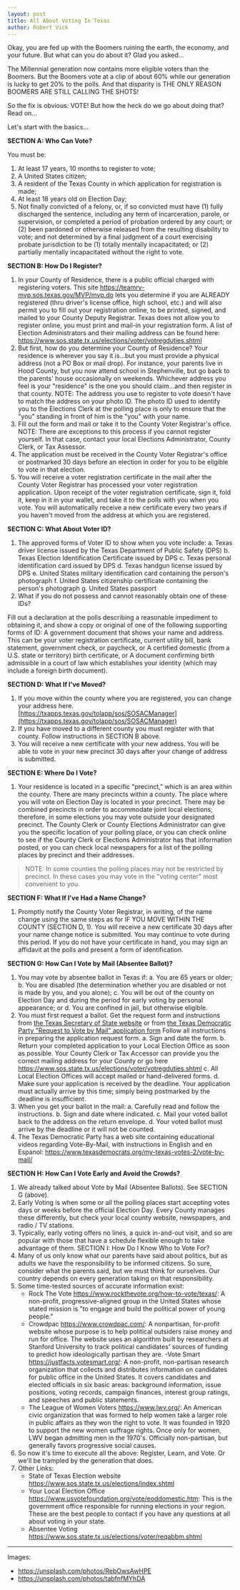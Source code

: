 ```yaml
---
layout: post
title: All About Voting In Texas
author: Robert Vick
---
```

Okay, you are fed up with the Boomers ruining the earth, the economy, and your future. But what can you do about it? Glad you asked...

The Millennial generation now contains more eligible voters than the Boomers. But the Boomers vote at a clip of about 60% while our generation is lucky to get 20% to the polls. And that disparity is THE ONLY REASON BOOMERS ARE STILL CALLING THE SHOTS!

So the fix is obvious: VOTE! But how the heck do we go about doing that? Read on...

Let's start with the basics...

**SECTION A: Who Can Vote?**

You must be:

1. At least 17 years, 10 months to register to vote;
2. A United States citizen;
3. A resident of the Texas County in which application for registration is made;
4. At least 18 years old on Election Day;
5. Not finally convicted of a felony, or, if so convicted must have (1) fully discharged the sentence, including any term of incarceration, parole, or supervision, or completed a period of probation ordered by any court; or (2) been pardoned or otherwise released from the resulting disability to vote; and not determined by a final judgment of a court exercising probate jurisdiction to be (1) totally mentally incapacitated; or (2) partially mentally incapacitated without the right to vote.

**SECTION B: How Do I Register?**

1. In your County of Residence, there is a public official charged with registering voters. This site https://teamrv-mvp.sos.texas.gov/MVP/mvp.do lets you determine if you are ALREADY registered (thru driver's license office, high school, etc.) and will also permit you to fill out your registration online, to be printed, signed, and mailed to your County Deputy Registrar. Texas does not allow you to register online, you must print and mail-in your registration form. A list of Election Administrators and their mailing address can be found here: https://www.sos.state.tx.us/elections/voter/votregduties.shtml
2. But first, how do you determine your County of Residence? Your residence is wherever you say it is...but you must provide a physical address (not a PO Box or mail drop). For instance, your parents live in Hood County, but you now attend school in Stephenville, but go back to the parents' house occasionally on weekends. Whichever address you feel is your "residence" is the one you should claim...and then register in that county. NOTE: The address you use to register to vote doesn't have to match the address on your photo ID. The photo ID used to identify you to the Elections Clerk at the polling place is only to ensure that the "you" standing in front of him is the "you" with your name.
3. Fill out the form and mail or take it to the County Voter Registrar's office. NOTE: There are exceptions to this process if you cannot register yourself. In that case, contact your local Elections Administrator, County Clerk, or Tax Assessor.
4. The application must be received in the County Voter Registrar's office or postmarked 30 days before an election in order for you to be eligible to vote in that election.
5. You will receive a voter registration certificate in the mail after the County Voter Registrar has processed your voter registration application. Upon receipt of the voter registration certificate, sign it, fold it, keep in it in your wallet, and take it to the polls with you when you vote. You will automatically receive a new certificate every two years if you haven't moved from the address at which you are registered.

**SECTION C: What About Voter ID?**

1. The approved forms of Voter ID to show when you vote include:
    a. Texas driver license issued by the Texas Department of Public Safety (DPS)
    b. Texas Election Identification Certificate issued by DPS
    c. Texas personal identification card issued by DPS
    d. Texas handgun license issued by DPS
    e. United States military identification card containing the person's photograph
    f. United States citizenship certificate containing the person's photograph
    g. United States passport
2. What if you do not possess and cannot reasonably obtain one of these IDs?

Fill out a declaration at the polls describing a reasonable impediment to obtaining it, and show a copy or original of one of the following supporting forms of ID: 
A government document that shows your name and address. This can be your voter registration certificate, current utility bill, bank statement, government check, or paycheck, 
or 
A certified domestic (from a U.S. state or territory) birth certificate, 
or 
A document confirming birth admissible in a court of law which establishes your identity (which may include a foreign birth document).

**SECTION D: What If I've Moved?**

1. If you move within the county where you are registered, you can change your address here. [https://txapps.texas.gov/tolapp/sos/SOSACManager](https://txapps.texas.gov/tolapp/sos/SOSACManager)
2. If you have moved to a different county you must register with that county. Follow instructions in SECTION B above.
3. You will receive a new certificate with your new address. You will be able to vote in your new precinct 30 days after your change of address is submitted.

**SECTION E: Where Do I Vote?**

1. Your residence is located in a specific "precinct," which is an area within the county. There are many precincts within a county. The place where you will vote on Election Day is located in your precinct. There may be combined precincts in order to accommodate joint local elections; therefore, in some elections you may vote outside your designated precinct. The County Clerk or County Elections Administrator can give you the specific location of your polling place, or you can check online to see if the County Clerk or Elections Administrator has that information posted, or you can check local newspapers for a list of the polling places by precinct and their addresses.

> NOTE: In some counties the polling places may not be restricted by precinct. In these cases you may vote in the "voting center" most convenient to you.

**SECTION F: What If I've Had a Name Change?**

1. Promptly notify the County Voter Registrar, in writing, of the name change using the same steps as for IF YOU MOVE WITHIN THE COUNTY (SECTION D, 1). You will receive a new certificate 30 days after your name change notice is submitted. You may continue to vote during this period. If you do not have your certificate in hand, you may sign an affidavit at the polls and present a form of identification.

**SECTION G: How Can I Vote by Mail (Absentee Ballot)?**

1. You may vote by absentee ballot in Texas if:
    a. You are 65 years or older;
    b. You are disabled (the determination whether you are disabled or not is made by you, and you alone);
    c. You will be out of the county on Election Day and during the period for early voting by personal appearance; or
    d. You are confined in jail, but otherwise eligible.
2. You must first request a ballot. Get the request form and instructions from [the Texas Secretary of State website](https://www.sos.texas.gov/elections/voter/reqabbm.shtml) or from [the Texas Democratic Party "Request to Vote by Mail" application form](https://www.texasdemocrats.org/my-texas-votes-2/vote-by-mail/) Follow all instructions in preparing the application request form.
    a. Sign and date the form.
    b. Return your completed application to your Local Election Office as soon as possible. Your County Clerk or Tax Accessor can provide you the correct mailing address for your County or go here https://www.sos.state.tx.us/elections/voter/votregduties.shtml
    c. All Local Election Offices will accept mailed or hand-delivered forms.
    d. Make sure your application is received by the deadline. Your application must actually arrive by this time; simply being postmarked by the deadline is insufficient.
3. When you get your ballot in the mail:
    a. Carefully read and follow the instructions.
    b. Sign and date where indicated.
    c. Mail your voted ballot back to the address on the return envelope.
    d. Your voted ballot must arrive by the deadline or it will not be counted.
4. The Texas Democratic Party has a web site containing educational videos regarding Vote-By-Mail, with instructions in English and en Espanol: https://www.texasdemocrats.org/my-texas-votes-2/vote-by-mail/

**SECTION H: How Can I Vote Early and Avoid the Crowds?**

1. We already talked about Vote by Mail (Absentee Ballots). See SECTION G (above).
2. Early Voting is when some or all the polling places start accepting votes days or weeks before the official Election Day. Every County manages these differently, but check your local county website, newspapers, and radio / TV stations.
3. Typically, early voting offers no lines, a quick in-and-out visit, and so are popular with those that have a schedule flexible enough to take advantage of them.
SECTION I: How Do I Know Who to Vote For?
1. Many of us only know what our parents have said about politics, but as adults we have the responsibility to be informed citizens. So sure, consider what the parents said, but we must think for ourselves. Our country depends on every generation taking on that responsibility.
2. Some time-tested sources of accurate information exist:
    - Rock The Vote https://www.rockthevote.org/how-to-vote/texas/: A non-profit, progressive-aligned group in the United States whose stated mission is "to engage and build the political power of young people."
    - Crowdpac https://www.crowdpac.com/: A nonpartisan, for-profit website whose purpose is to help political outsiders raise money and run for office. The website uses an algorithm built by researchers at Stanford University to track political candidates' sources of funding to predict how ideologically partisan they are.
    -Vote Smart https://justfacts.votesmart.org/: A non-profit, non-partisan research organization that collects and distributes information on candidates for public office in the United States. It covers candidates and elected officials in six basic areas: background information, issue positions, voting records, campaign finances, interest group ratings, and speeches and public statements.
    - The League of Women Voters https://www.lwv.org/: An American civic organization that was formed to help women take a larger role in public affairs as they won the right to vote. It was founded in 1920 to support the new women suffrage rights. Once only for women, LWV began admitting men in the 1970's. Officially non-partisan, but generally favors progressive social causes.
3. So now it's time to execute all the above: Register, Learn, and Vote. Or we'll be trampled by the generation that does.
4. Other Links:
    - State of Texas Election website https://www.sos.state.tx.us/elections/index.shtml
    - Your Local Election Office https://www.usvotefoundation.org/vote/eoddomestic.htm: This is the government office responsible for running elections in your region. These are the best people to contact if you have any questions at all about voting in your state.
    - Absentee Voting https://www.sos.state.tx.us/elections/voter/reqabbm.shtml

---

Images:
- https://unsplash.com/photos/RebOwsAwHPE
- https://unsplash.com/photos/tabfnfMYhDA